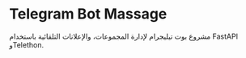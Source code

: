 # Telegram Bot Massage

مشروع بوت تيليجرام لإدارة المجموعات، والإعلانات التلقائية باستخدام FastAPI وTelethon.

